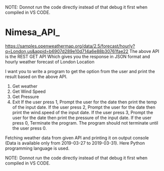 NOTE: Donnot run the code directly instead of that debug it first when compiled in VS CODE.

# Nimesa_API_
https://samples.openweathermap.org/data/2.5/forecast/hourly?q=London,us&appid=b6907d289e10d714a6e88b30761fae22
The above API is the REST GET API
Which gives you the response in JSON format and hourly weather forecast of London Location

I want you to write a program to get the option from the user and print the result based on the above API.
1. Get weather
2. Get Wind Speed
3. Get Pressure
0. Exit
If the user press 1, Prompt the user for the date then print the temp of the input date.
If the user press 2, Prompt the user for the date then print the wind.speed of the input date.
If the user press 3, Prompt the user for the date then print the pressure of the input date.
If the user press 0, Terminate the program.
The program should not terminate until the user press 0.

Fetching weather data from  given API and printing it on output console (Data is available only from 2019-03-27 to 2019-03-31).
Here Python programming language is used.

NOTE: Donnot run the code directly instead of that debug it first when compiled in VS CODE.

